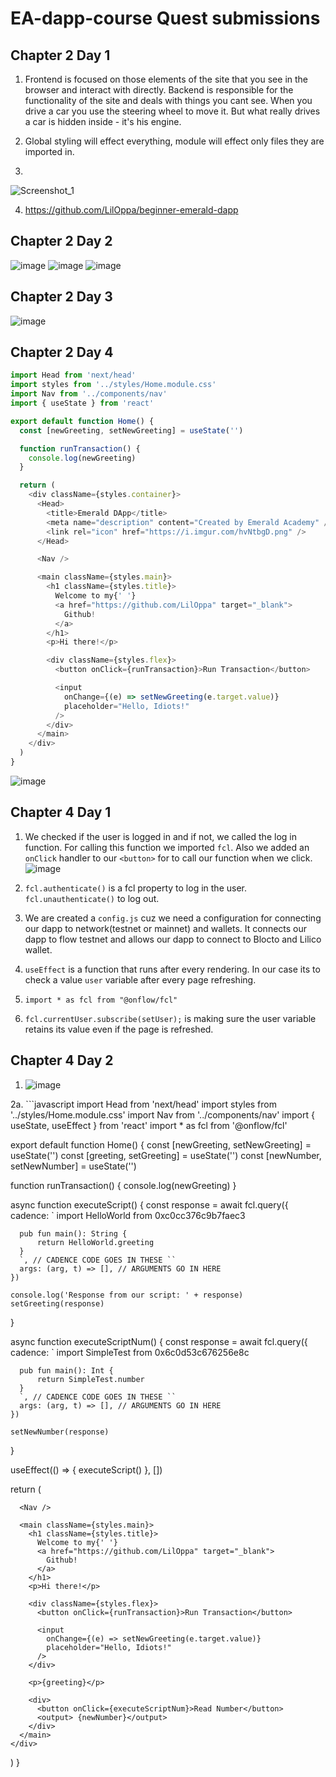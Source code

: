 # EA-dapp-course Quest submissions

## Chapter 2 Day 1

1. Frontend is focused on those elements of the site that you see in the browser and interact with directly. Backend is responsible for the functionality of the site and deals with things you cant see.
When you drive a car you use the steering wheel to move it. But what really drives a car is hidden inside - it's his engine.

2. Global styling will effect everything, module will effect only files they are imported in. 

3. 
![Screenshot_1](https://user-images.githubusercontent.com/72570095/195547729-c8f74cd6-6910-49d6-bab0-68c26645c49e.png)

4. https://github.com/LilOppa/beginner-emerald-dapp

## Chapter 2 Day 2

![image](https://user-images.githubusercontent.com/72570095/195830872-79215921-e44c-4077-a4c4-028978f01eca.png)
![image](https://user-images.githubusercontent.com/72570095/195830668-389fd951-6952-4fab-84c3-bd6e19ce8e32.png)
![image](https://user-images.githubusercontent.com/72570095/195830738-69cf0e4e-adb9-4530-85c5-3740c7fcc22b.png)

## Chapter 2 Day 3

![image](https://user-images.githubusercontent.com/72570095/195976179-dec485d7-5ff8-4c2b-b341-e51a38437c41.png)

## Chapter 2 Day 4

```javascript
import Head from 'next/head'
import styles from '../styles/Home.module.css'
import Nav from '../components/nav'
import { useState } from 'react'

export default function Home() {
  const [newGreeting, setNewGreeting] = useState('')

  function runTransaction() {
    console.log(newGreeting)
  }

  return (
    <div className={styles.container}>
      <Head>
        <title>Emerald DApp</title>
        <meta name="description" content="Created by Emerald Academy" />
        <link rel="icon" href="https://i.imgur.com/hvNtbgD.png" />
      </Head>

      <Nav />

      <main className={styles.main}>
        <h1 className={styles.title}>
          Welcome to my{' '}
          <a href="https://github.com/LilOppa" target="_blank">
            Github!
          </a>
        </h1>
        <p>Hi there!</p>

        <div className={styles.flex}>
          <button onClick={runTransaction}>Run Transaction</button>

          <input
            onChange={(e) => setNewGreeting(e.target.value)}
            placeholder="Hello, Idiots!"
          />
        </div>
      </main>
    </div>
  )
}
```

![image](https://user-images.githubusercontent.com/72570095/195980327-6a40e425-fae5-4394-b1c4-ca1fbb5ff183.png)

## Chapter 4 Day 1

1. We checked if the user is logged in and if not, we called the log in function. For calling this function we imported ```fcl```.
Also we added an ```onClick``` handler to our ```<button>``` for to call our function when we click.
![image](https://user-images.githubusercontent.com/72570095/196143742-7c1fe0d0-3eb1-40ab-9060-a0fadd597429.png)


2. ```fcl.authenticate()``` is a fcl property to log in the user.
```fcl.unauthenticate()``` to log out.

3. We are created a ```config.js``` cuz we need a configuration for connecting our dapp to network(testnet or mainnet) and wallets. 
It connects our dapp to flow testnet and allows our dapp to connect to Blocto and Lilico wallet.

4. ```useEffect``` is a function that runs after every rendering. In our case its to check a value ```user``` variable after every page refreshing.

5. ```import * as fcl from "@onflow/fcl"```

6. ```fcl.currentUser.subscribe(setUser);``` is making sure the user variable retains its value even if the page is refreshed.

## Chapter 4 Day 2

1. ![image](https://user-images.githubusercontent.com/72570095/196160913-ebb6bc78-de31-4cc8-885f-d3d4d63966f0.png)

2a. ```javascript
import Head from 'next/head'
import styles from '../styles/Home.module.css'
import Nav from '../components/nav'
import { useState, useEffect } from 'react'
import * as fcl from '@onflow/fcl'

export default function Home() {
  const [newGreeting, setNewGreeting] = useState('')
  const [greeting, setGreeting] = useState('')
  const [newNumber, setNewNumber] = useState('')

  function runTransaction() {
    console.log(newGreeting)
  }

  async function executeScript() {
    const response = await fcl.query({
      cadence: `
      import HelloWorld from 0xc0cc376c9b7faec3

      pub fun main(): String {
          return HelloWorld.greeting
      }
      `, // CADENCE CODE GOES IN THESE ``
      args: (arg, t) => [], // ARGUMENTS GO IN HERE
    })

    console.log('Response from our script: ' + response)
    setGreeting(response)
  }

  async function executeScriptNum() {
    const response = await fcl.query({
      cadence: `
      import SimpleTest from 0x6c0d53c676256e8c

      pub fun main(): Int {
          return SimpleTest.number
      }
      `, // CADENCE CODE GOES IN THESE ``
      args: (arg, t) => [], // ARGUMENTS GO IN HERE
    })

    setNewNumber(response)
  }

  useEffect(() => {
    executeScript()
  }, [])

  return (
    <div className={styles.container}>
      <Head>
        <title>Emerald DApp</title>
        <meta name="description" content="Created by Emerald Academy" />
        <link rel="icon" href="https://i.imgur.com/hvNtbgD.png" />
      </Head>

      <Nav />

      <main className={styles.main}>
        <h1 className={styles.title}>
          Welcome to my{' '}
          <a href="https://github.com/LilOppa" target="_blank">
            Github!
          </a>
        </h1>
        <p>Hi there!</p>

        <div className={styles.flex}>
          <button onClick={runTransaction}>Run Transaction</button>

          <input
            onChange={(e) => setNewGreeting(e.target.value)}
            placeholder="Hello, Idiots!"
          />
        </div>

        <p>{greeting}</p>

        <div>
          <button onClick={executeScriptNum}>Read Number</button>
          <output> {newNumber}</output>
        </div>
      </main>
    </div>
  )
}
